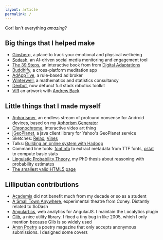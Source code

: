 ```yaml
---
layout: article
permalink: /
---
```


Cor! Isn't everything _amazing_?

## Big things that I helped make

- [Ginsberg](https://www.ginsberg.io/), a place to track your emotional and physical wellbeing
- [Sodash](http://sodash.com), an AI-driven social media monitoring and engagement tool
- [The 39 Steps](http://thestorymechanics.com/digital-adaptations/the-thirty-nine-steps/), an interactive book from from [Digital Adaptations](http://thestorymechanics.com/digital-adaptations/)
- [Buddhify](http://buddhify.com/), a cross-platform meditation app
- [AdAppTive](http://www.redfoxmedia.co/), a rule-based ad broker
- [Winterwell](http://www.winterwell.com), a mathematics and statistics consultancy
- [Devbot](https://www.google.co.uk/?#q=devbot+edinburgh+robotics), now defunct full stack robotics toolkit
- [VIR](http://andrewback.net/works/VIR) an artwork with [Andrew Back](http://andrewback.net)

## Little things that I made myself

- [Aphorismer](https://play.google.com/store/apps/details?id=com.joehalliwell.aphorismer), an endless stream of profound nonsense for Android devices, based on my [Aphorism Generator](aphorisms.html)
- [Chronochrome](http://www.joehalliwell.com/chronochrome), interactive video art thing
- [jGeoPlanet](http://joehalliwell.com/jGeoPlanet/), a java client library for Yahoo's GeoPlanet service
- Sketches: [Relax](relax.html), [Vines](sketch/vines.html)
- Talks: [Building an online system with Hadoop](online-hadoop/index.html)
- Command line tools: [fontinfo](https://github.com/joehalliwell/fontinfo) to extract metadata from TTF fonts, [cstat](https://github.com/joehalliwell/cstat) to compute basic stats
- [Linguistic Probability Theory](thesis.pdf), my PhD thesis about reasoning with probability estimates
- [The smallest valid HTML5 page](view-source:http://www.joehalliwell.com/blank.html)

## Lilliputian contributions

- [Academia](https://scholar.google.co.uk/scholar?q=%22Joe+Halliwell%22&btnG=&hl=en&as_sdt=0%2C5) did not benefit much from my decade or so as a student
- [A Small Town Anywhere](http://coneyhq.org/2012/01/21/a-small-town-anywhere-2/), experimental theatre from Coney. Distantly related to SoDash
- [Angulartics](http://angulartics.github.io/), web analytics for AngularJS. I maintain the Localytics plugin
- [Glib](https://developer.gnome.org/glib/stable/), a nice utility library. I fixed a tiny bug in like 2005, which I only mention because Glib is so widely used
- [Anon Poetry](http://anonpoetrymagazine.tumblr.com/) a poetry magazine that only accepts anonymous submissions. I designed some covers
